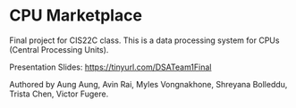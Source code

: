 # CPU Marketplace

Final project for CIS22C class. This is a data processing system for CPUs (Central Processing Units).

Presentation Slides: https://tinyurl.com/DSATeam1Final

Authored by Aung Aung, Avin Rai, Myles Vongnakhone, Shreyana Bolleddu, Trista Chen, Victor Fugere.
